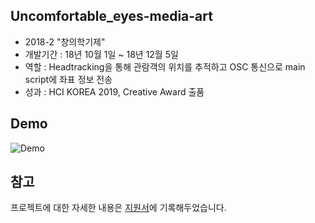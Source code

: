 ## Uncomfortable_eyes-media-art
- 2018-2 "창의학기제"
- 개발기간 : 18년 10월 1일 ~ 18년 12월 5일 
- 역할 : Headtracking을 통해 관람객의 위치를 추적하고 OSC 통신으로 main script에 좌표 정보 전송 
- 성과 : HCI KOREA 2019, Creative Award 출품 

## Demo

![Demo](./Demo.gif)

## 참고
프로젝트에 대한 자세한 내용은 [지원서](https://github.com/Hongiee2/Uncomfortable_eyes-media-art/blob/master/HCI2019CreativeAward%20%EC%A7%80%EC%9B%90%EC%84%9C_%EC%84%B8%EC%A2%85%EB%8C%80%ED%95%99%EA%B5%90%20%EB%B6%88%ED%8E%B8%ED%95%9C%20%EC%8B%9C%EC%84%A0%ED%8C%80.doc)에 기록해두었습니다.
